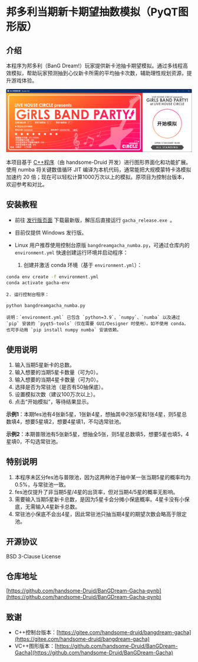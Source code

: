 # 邦多利当期新卡期望抽数模拟（PyQT图形版）

## 介绍

本程序为邦多利（BanG Dream!）玩家提供新卡池抽卡期望模拟。通过多线程高效模拟，帮助玩家预测抽到心仪新卡所需的平均抽卡次数，辅助理性规划资源，提升游戏体验。

![ref](ref_image/ref.png)

本项目基于 [C++程序](https://gitee.com/handsome-druid/bangdream-gacha)（由 handsome-Druid 开发）进行图形界面化和功能扩展。使用 numba 将关键数值循环 JIT 编译为本机代码，通常能把大规模蒙特卡洛模拟加速约 20 倍；现在可以轻松计算1000万次以上的模拟。原项目为控制台版本，欢迎参考和对比。

## 安装教程

- 前往 [发行版页面](https://github.com/handsome-Druid/BanGDream-Gacha-pynb/releases) 下载最新版，解压后直接运行 `gacha_release.exe
`。
- 目前仅提供 Windows 发行版。
- Linux 用户推荐使用控制台原版 `bangdreamgacha_numba.py`，可通过仓库内的 `environment.yml` 快速创建运行环境并启动程序：


	1. 创建并激活 conda 环境（基于 `environment.yml`）：

```bash
conda env create -f environment.yml
conda activate gacha-env
```

	2. 运行控制台程序：

```bash
python bangdreamgacha_numba.py
```

	说明：`environment.yml` 已包含 `python=3.9`、`numpy`、`numba` 以及通过 `pip` 安装的 `pyqt5-tools`（仅在需要 GUI/Designer 时使用）。如不使用 conda，也可手动用 `pip install numpy numba` 安装依赖。

## 使用说明

1. 输入当期5星新卡的总数。
2. 输入想要的当期5星卡数量（可为0）。
3. 输入想要的当期4星卡数量（可为0）。
4. 选择是否为常驻池（是否有50抽保底）。
5. 设置模拟次数（建议100万次以上）。
6. 点击“开始模拟”，等待结果显示。

**示例1**：本期fes池有4张新5星，1张新4星，想抽其中2张5星和1张4星，则5星总数填4，想要5星填2，想要4星填1，不勾选常驻池。

**示例2**：本期普限池有5张新5星，想抽全5张，则5星总数填5，想要5星也填5，4星填0，不勾选常驻池。

## 特别说明

1. 本程序未区分fes池与普限池，因为这两种池子抽中某一张当期5星的概率均为0.5%，与常驻池一致。
2. fes池仅提升了非当期5星/4星的出货率，但对当期4/5星的概率无影响。
3. 需要输入当期5星新卡总数，是因为5星卡会分摊小保底概率。4星卡没有小保底，无需输入4星新卡总数。
4. 常驻池小保底不会出4星，因此常驻池只抽当期4星的期望次数会略高于限定池。

## 开源协议

BSD 3-Clause License

## 仓库地址

[https://github.com/handsome-Druid/BanGDream-Gacha-pynb](https://github.com/handsome-Druid/BanGDream-Gacha-pynb) 

## 致谢

- C++控制台版本：[https://gitee.com/handsome-druid/bangdream-gacha](https://gitee.com/handsome-druid/bangdream-gacha)
- VC++图形版本：[https://github.com/handsome-Druid/BanGDream-Gacha](https://github.com/handsome-Druid/BanGDream-Gacha)
